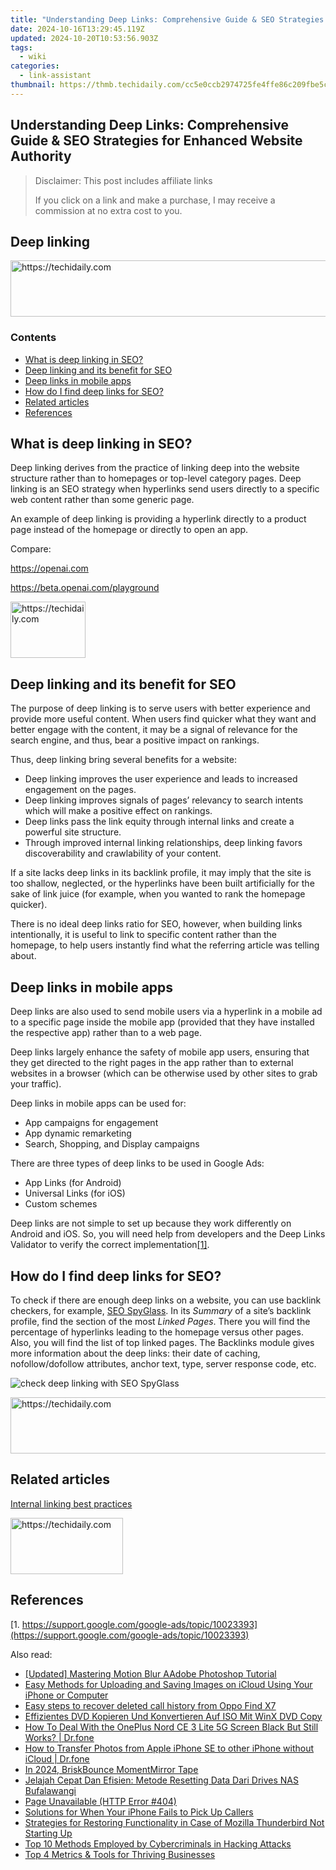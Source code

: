 ```yaml
---
title: "Understanding Deep Links: Comprehensive Guide & SEO Strategies for Enhanced Website Authority"
date: 2024-10-16T13:29:45.119Z
updated: 2024-10-20T10:53:56.903Z
tags:
  - wiki
categories:
  - link-assistant
thumbnail: https://thmb.techidaily.com/cc5e0ccb2974725fe4ffe86c209fbe5c027a26cc8f4a4bedddf4dd27e4096c3f.jpg
---
```


## Understanding Deep Links: Comprehensive Guide & SEO Strategies for Enhanced Website Authority

>  Disclaimer: This post includes affiliate links
>
>  If you click on a link and make a purchase, I may receive a commission at no extra cost to you.
>

## Deep linking

<!-- affiliate ads begin -->
<a href="https://aligracehair.sjv.io/c/5597632/1885932/19272" target="_top" id="1885932">
  <img src="//a.impactradius-go.com/display-ad/19272-1885932" border="0" alt="https://techidaily.com" width="728" height="90"/>
</a>
<img height="0" width="0" src="https://aligracehair.sjv.io/i/5597632/1885932/19272" style="position:absolute;visibility:hidden;" border="0" />
<!-- affiliate ads end -->

### Contents

* [What is deep linking in SEO?](https://tools.techidaily.com/link-assistant/products/)
* [Deep linking and its benefit for SEO](https://tools.techidaily.com/link-assistant/products/)
* [Deep links in mobile apps](https://tools.techidaily.com/link-assistant/products/)
* [How do I find deep links for SEO?](https://tools.techidaily.com/link-assistant/products/)
* [Related articles](https://tools.techidaily.com/link-assistant/products/)
* [References](https://tools.techidaily.com/link-assistant/products/)

## What is deep linking in SEO?

Deep linking derives from the practice of linking deep into the website structure rather than to homepages or top-level category pages. Deep linking is an SEO strategy when hyperlinks send users directly to a specific web content rather than some generic page. 

An example of deep linking is providing a hyperlink directly to a product page instead of the homepage or directly to open an app.

Compare:

https://openai.com

https://beta.openai.com/playground

<!-- affiliate ads begin -->
<a href="https://aligracehair.sjv.io/c/5597632/2135349/19272" target="_top" id="2135349">
  <img src="//a.impactradius-go.com/display-ad/19272-2135349" border="0" alt="https://techidaily.com" width="120" height="90"/>
</a>
<img height="0" width="0" src="https://aligracehair.sjv.io/i/5597632/2135349/19272" style="position:absolute;visibility:hidden;" border="0" />
<!-- affiliate ads end -->

## Deep linking and its benefit for SEO

The purpose of deep linking is to serve users with better experience and provide more useful content. When users find quicker what they want and better engage with the content, it may be a signal of relevance for the search engine, and thus, bear a positive impact on rankings.

Thus, deep linking bring several benefits for a website:

* Deep linking improves the user experience and leads to increased engagement on the pages.
* Deep linking improves signals of pages’ relevancy to search intents which will make a positive effect on rankings.
* Deep links pass the link equity through internal links and create a powerful site structure.
* Through improved internal linking relationships, deep linking favors discoverability and crawlability of your content.

If a site lacks deep links in its backlink profile, it may imply that the site is too shallow, neglected, or the hyperlinks have been built artificially for the sake of link juice (for example, when you wanted to rank the homepage quicker).

There is no ideal deep links ratio for SEO, however, when building links intentionally, it is useful to link to specific content rather than the homepage, to help users instantly find what the referring article was telling about. 

## Deep links in mobile apps

Deep links are also used to send mobile users via a hyperlink in a mobile ad to a specific page inside the mobile app (provided that they have installed the respective app) rather than to a web page.

Deep links largely enhance the safety of mobile app users, ensuring that they get directed to the right pages in the app rather than to external websites in a browser (which can be otherwise used by other sites to grab your traffic).

Deep links in mobile apps can be used for:

* App campaigns for engagement
* App dynamic remarketing
* Search, Shopping, and Display campaigns

There are three types of deep links to be used in Google Ads:

* App Links (for Android)
* Universal Links (for iOS)
* Custom schemes

Deep links are not simple to set up because they work differently on Android and iOS. So, you will need help from developers and the Deep Links Validator to verify the correct implementation[\[1\]](https://tools.techidaily.com/link-assistant/products/).

## How do I find deep links for SEO?

To check if there are enough deep links on a website, you can use backlink checkers, for example, [SEO SpyGlass](https://tools.techidaily.com/link-assistant/products/). In its _Summary_ of a site’s backlink profile, find the section of the most _Linked Pages_. There you will find the percentage of hyperlinks leading to the homepage versus other pages. Also, you will find the list of top linked pages. The Backlinks module gives more information about the deep links: their date of caching, nofollow/dofollow attributes, anchor text, type, server response code, etc.

![check deep linking with SEO SpyGlass](https://cdn1.link-assistant.com/thumbs/w706-c1/upload/seowiki/posts/32/check+deep+linking+with+SEO+SpyGlass.png)

<!-- affiliate ads begin -->
<a href="https://appsumo.8odi.net/c/5597632/2082539/7443" target="_top" id="2082539">
  <img src="//a.impactradius-go.com/display-ad/7443-2082539" border="0" alt="https://techidaily.com" width="728" height="90"/>
</a>
<img height="0" width="0" src="https://appsumo.8odi.net/i/5597632/2082539/7443" style="position:absolute;visibility:hidden;" border="0" />
<!-- affiliate ads end -->

## Related articles

[Internal linking best practices](https://tools.techidaily.com/link-assistant/products/)

<!-- affiliate ads begin -->
<a href="https://aligracehair.sjv.io/c/5597632/2135353/19272" target="_top" id="2135353">
  <img src="//a.impactradius-go.com/display-ad/19272-2135353" border="0" alt="https://techidaily.com" width="180" height="90"/>
</a>
<img height="0" width="0" src="https://aligracehair.sjv.io/i/5597632/2135353/19272" style="position:absolute;visibility:hidden;" border="0" />
<!-- affiliate ads end -->

## References

[1. https://support.google.com/google-ads/topic/10023393](https://support.google.com/google-ads/topic/10023393)

<ins class="adsbygoogle"
     style="display:block"
     data-ad-format="autorelaxed"
     data-ad-client="ca-pub-7571918770474297"
     data-ad-slot="1223367746"></ins>

<ins class="adsbygoogle"
     style="display:block"
     data-ad-client="ca-pub-7571918770474297"
     data-ad-slot="8358498916"
     data-ad-format="auto"
     data-full-width-responsive="true"></ins>

<span class="atpl-alsoreadstyle">Also read:</span>
<div><ul>
<li><a href="https://extra-guidance.techidaily.com/updated-mastering-motion-blur-aadobe-photoshop-tutorial/"><u>[Updated] Mastering Motion Blur AAdobe Photoshop Tutorial</u></a></li>
<li><a href="https://win-extraordinary.techidaily.com/easy-methods-for-uploading-and-saving-images-on-icloud-using-your-iphone-or-computer/"><u>Easy Methods for Uploading and Saving Images on iCloud Using Your iPhone or Computer</u></a></li>
<li><a href="https://phone-solutions.techidaily.com/easy-steps-to-recover-deleted-call-history-from-oppo-find-x7-by-fonelab-android-recover-call-logs/"><u>Easy steps to recover deleted call history from Oppo Find X7</u></a></li>
<li><a href="https://vp-tips.techidaily.com/effizientes-dvd-kopieren-und-konvertieren-auf-iso-mit-winx-dvd-copy/"><u>Effizientes DVD Kopieren Und Konvertieren Auf ISO Mit WinX DVD Copy</u></a></li>
<li><a href="https://change-location.techidaily.com/how-to-deal-with-the-oneplus-nord-ce-3-lite-5g-screen-black-but-still-works-drfone-by-drfone-fix-android-problems-fix-android-problems/"><u>How To Deal With the OnePlus Nord CE 3 Lite 5G Screen Black But Still Works? | Dr.fone</u></a></li>
<li><a href="https://iphone-transfer.techidaily.com/how-to-transfer-photos-from-apple-iphone-se-to-other-iphone-without-icloud-drfone-by-drfone-transfer-from-ios/"><u>How to Transfer Photos from Apple iPhone SE to other iPhone without iCloud | Dr.fone</u></a></li>
<li><a href="https://screen-activity-recording.techidaily.com/in-2024-briskbounce-momentmirror-tape/"><u>In 2024, BriskBounce MomentMirror Tape</u></a></li>
<li><a href="https://win-extraordinary.techidaily.com/jelajah-cepat-dan-efisien-metode-resetting-data-dari-drives-nas-bufalawangi/"><u>Jelajah Cepat Dan Efisien: Metode Resetting Data Dari Drives NAS Bufalawangi</u></a></li>
<li><a href="https://win-extraordinary.techidaily.com/1728497011916-page-unavailable-http-error-404/"><u>Page Unavailable (HTTP Error #404)</u></a></li>
<li><a href="https://fox-that.techidaily.com/solutions-for-when-your-iphone-fails-to-pick-up-callers/"><u>Solutions for When Your iPhone Fails to Pick Up Callers</u></a></li>
<li><a href="https://technical-tips.techidaily.com/strategies-for-restoring-functionality-in-case-of-mozilla-thunderbird-not-starting-up/"><u>Strategies for Restoring Functionality in Case of Mozilla Thunderbird Not Starting Up</u></a></li>
<li><a href="https://win-extraordinary.techidaily.com/top-10-methods-employed-by-cybercriminals-in-hacking-attacks/"><u>Top 10 Methods Employed by Cybercriminals in Hacking Attacks</u></a></li>
<li><a href="https://facebook.techidaily.com/top-4-metrics-and-tools-for-thriving-businesses/"><u>Top 4 Metrics & Tools for Thriving Businesses</u></a></li>
</ul></div>

